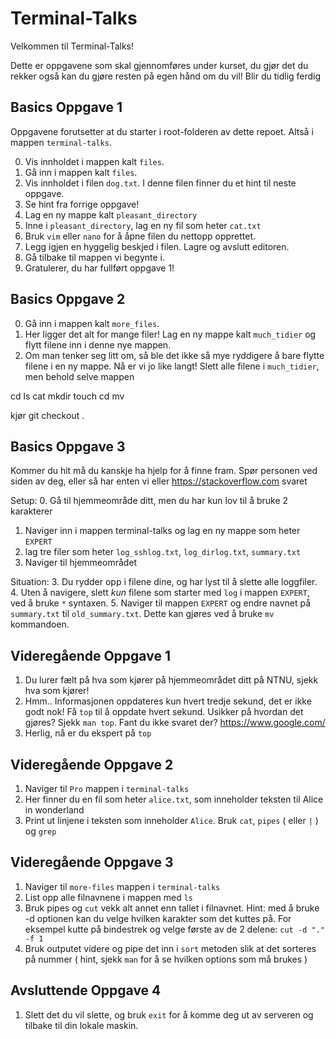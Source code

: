 # Terminal-Talks

Velkommen til Terminal-Talks! 

Dette er oppgavene som skal gjennomføres under kurset, du gjør det du rekker også kan du gjøre resten på egen hånd om du vil! 
Blir du tidlig ferdig 

## Basics Oppgave 1
Oppgavene forutsetter at du starter i root-folderen av dette repoet. Altså
i mappen `terminal-talks`.


0. Vis innholdet i mappen kalt `files`.
1. Gå inn i mappen kalt `files`.
2. Vis innholdet i filen `dog.txt`. I denne filen finner du et hint til neste oppgave.
3. Se hint fra forrige oppgave!
4. Lag en ny mappe kalt `pleasant_directory`
5. Inne i `pleasant_directory`, lag en ny fil som heter `cat.txt`
6. Bruk `vim` eller `nano` for å åpne filen du nettopp opprettet.
7. Legg igjen en hyggelig beskjed i filen. Lagre og avslutt editoren.
8. Gå tilbake til mappen vi begynte i. 
9. Gratulerer, du har fullført oppgave 1!

## Basics Oppgave 2

0. Gå inn i mappen kalt `more_files`.
1. Her ligger det alt for mange filer! Lag en ny mappe kalt `much_tidier` og
flytt filene inn i denne nye mappen.
2. Om man tenker seg litt om, så ble det ikke så mye ryddigere å bare flytte
filene i en ny mappe. Nå er vi jo like langt! Slett alle filene i `much_tidier`,
men behold selve mappen


cd ls cat mkdir touch cd mv 



kjør git checkout . 

## Basics Oppgave 3 

Kommer du hit må du kanskje ha hjelp for å finne fram. Spør personen ved siden av deg, eller så har enten vi eller https://stackoverflow.com svaret

Setup: 
0. Gå til hjemmeområde ditt, men du har kun lov til å bruke 2 karakterer 
1. Naviger inn i mappen terminal-talks og lag en ny mappe som heter `EXPERT`
2. lag tre filer som heter `log_sshlog.txt`, `log_dirlog.txt`, `summary.txt` 
3. Naviger til hjemmeområdet 

Situation: 
3. Du rydder opp i filene dine, og har lyst til å slette alle loggfiler. 
4. Uten å navigere, slett *kun* filene som starter med `log` i mappen `EXPERT`, ved å bruke `*` syntaxen. 
5. Naviger til mappen `EXPERT` og endre navnet på `summary.txt` til `old_summary.txt`. Dette kan gjøres ved å bruke `mv` kommandoen. 


## Videregående Oppgave 1 

1. Du lurer fælt på hva som kjører på hjemmeområdet ditt på NTNU, sjekk hva som kjører! 
2. Hmm.. Informasjonen oppdateres kun hvert tredje sekund, det er ikke godt nok! Få `top` til å oppdate hvert sekund. Usikker på hvordan det gjøres? Sjekk `man top`. Fant du ikke svaret der? https://www.google.com/ 
3. Herlig, nå er du ekspert på   `top`

## Videregående Oppgave 2

1. Naviger til `Pro` mappen i `terminal-talks`
2. Her finner du en fil som heter `alice.txt`, som inneholder teksten til Alice in wonderland
3. Print ut linjene i teksten som inneholder `Alice`. Bruk `cat`, `pipes` ( eller `|` ) og `grep`

## Videregående Oppgave 3

1. Naviger til `more-files` mappen i `terminal-talks`
2. List opp alle filnavnene i mappen med `ls`
3. Bruk pipes og `cut` vekk alt annet enn tallet i filnavnet. Hint: med å bruke -d optionen kan du velge hvilken karakter som det kuttes på. For eksempel kutte på bindestrek og velge første av de 2 delene: `cut -d "." -f 1` 
4. Bruk outputet videre og pipe det inn i `sort` metoden slik at det sorteres på nummer ( hint, sjekk `man` for å se hvilken options som må brukes ) 

## Avsluttende Oppgave 4

1. Slett det du vil slette, og bruk `exit` for å komme deg ut av serveren og tilbake til din lokale maskin. 
